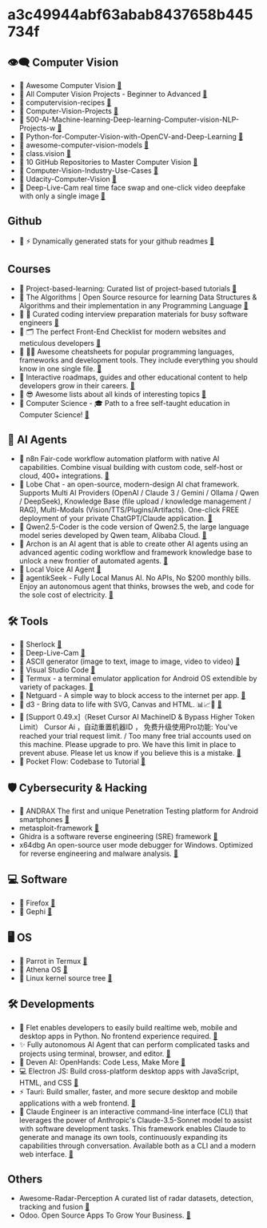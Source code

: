 # a3c49944abf63abab8437658b445734f

## 👁️‍🗨️ Computer Vision
- 🔗 Awesome Computer Vision <a href="https://github.com/jbhuang0604/awesome-computer-vision.git">🔗</a>
- 🔗 All Computer Vision Projects - Beginner to Advanced  <a href="https://github.com/avs-abhishek123/Computer-Vision-Projects.git">🔗</a>
- 🔗 computervision-recipes  <a href="https://github.com/microsoft/computervision-recipes.git">🔗</a>
- 🔗 Computer-Vision-Projects  <a href="https://github.com/Aryan-Chharia/Computer-Vision-Projects.git">🔗</a>
- 🔗 500-AI-Machine-learning-Deep-learning-Computer-vision-NLP-Projects-w  <a href="https://github.com/ashishpatel26/500-AI-Machine-learning-Deep-learning-Computer-vision-NLP-Projects-with-code.git">🔗</a>
- 🔗 Python-for-Computer-Vision-with-OpenCV-and-Deep-Learning <a href="https://github.com/worklifesg/Python-for-Computer-Vision-with-OpenCV-and-Deep-Learning.git">🔗</a>
- 🔗 awesome-computer-vision-models <a href="https://github.com/gmalivenko/awesome-computer-vision-models.git">🔗</a>
- 🔗 class.vision <a href="https://github.com/Alireza-Akhavan/class.vision.git">🔗</a>
- 🔗 10 GitHub Repositories to Master Computer Vision <a href="https://www.kdnuggets.com/10-github-repositories-to-master-computer-vision">🔗</a>
- 🔗 Computer-Vision-Industry-Use-Cases <a href="https://github.com/ashishpatel26/Computer-Vision-Industry-Use-Cases.git">🔗</a>
- 🔗 Udacity-Computer-Vision <a href="https://github.com/Gan-Tu/Udacity-Computer-Vision.git">🔗</a>
- 🔗 Deep-Live-Cam real time face swap and one-click video deepfake with only a single image  <a href="https://github.com/hacksider/Deep-Live-Cam">🔗</a>


## Github
- 🔗 ⚡ Dynamically generated stats for your github readmes  <a href="https://github.com/anuraghazra/github-readme-stats.git">🔗</a>

## Courses
- 🔗 Project-based-learning: Curated list of project-based tutorials <a href="https://github.com/practical-tutorials/project-based-learning.git">🔗</a>
- 🔗 The Algorithms | Open Source resource for learning Data Structures & Algorithms and their implementation in any Programming Language <a href="https://github.com/thealgorithms">🔗</a>
- 🔗 💯 Curated coding interview preparation materials for busy software engineers  <a href="https://github.com/yangshun/tech-interview-handbook">🔗</a>
- 🔗 🗂 The perfect Front-End Checklist for modern websites and meticulous developers   <a href="https://github.com/thedaviddias/Front-End-Checklist">🔗</a>
- 🔗 👨‍💻 Awesome cheatsheets for popular programming languages, frameworks and development tools. They include everything you should know in one single file.  <a href="https://github.com/LeCoupa/awesome-cheatsheets">🔗</a>
- 🔗 Interactive roadmaps, guides and other educational content to help developers grow in their careers.   <a href="https://github.com/kamranahmedse/developer-roadmap">🔗</a>
- 🔗 😎 Awesome lists about all kinds of interesting topics    <a href="https://github.com/sindresorhus/awesome">🔗</a>
- 🔗 Computer Science - 🎓 Path to a free self-taught education in Computer Science!     <a href="https://github.com/ossu/computer-science">🔗</a>



## 🤖 AI Agents
- 🔗 n8n Fair-code workflow automation platform with native AI capabilities. Combine visual building with custom code, self-host or cloud, 400+ integrations. <a href="https://github.com/n8n-io/n8n.git">🔗</a>
- 🔗 Lobe Chat - an open-source, modern-design AI chat framework. Supports Multi AI Providers (OpenAI / Claude 3 / Gemini / Ollama / Qwen / DeepSeek), Knowledge Base (file upload / knowledge management / RAG), Multi-Modals (Vision/TTS/Plugins/Artifacts). One-click FREE deployment of your private ChatGPT/Claude application. <a href="https://github.com/lobehub/lobe-chat">🔗</a>
- 🔗 Qwen2.5-Coder is the code version of Qwen2.5, the large language model series developed by Qwen team, Alibaba Cloud. <a href="https://github.com/QwenLM/Qwen2.5-Coder.git">🔗</a>
- 🔗 Archon is an AI agent that is able to create other AI agents using an advanced agentic coding workflow and framework knowledge base to unlock a new frontier of automated agents.  <a href="https://github.com/coleam00/Archon">🔗</a>
- 🔗 Local Voice AI Agent <a href="https://github.com/jesuscopado/local-voice-ai-agent">🔗</a>
- 🔗 agentikSeek - Fully Local Manus AI. No APIs, No $200 monthly bills. Enjoy an autonomous agent that thinks, browses the web, and code for the sole cost of electricity.  <a href="https://github.com/Fosowl/agenticSeek">🔗</a>

## 🛠️ Tools
- 🔗 Sherlock <a href="https://github.com/LoneStamp/sherlock.git">🔗</a>
- 🔗 Deep-Live-Cam <a href="https://github.com/hacksider/Deep-Live-Cam.git">🔗</a>
- 🔗 ASCII generator (image to text, image to image, video to video) <a href="https://github.com/vietnh1009/ASCII-generator.git">🔗</a>
- 🔗 Visual Studio Code <a href="https://github.com/microsoft/vscode.git">🔗</a>
- 🔗 Termux - a terminal emulator application for Android OS extendible by variety of packages. <a href="https://github.com/termux/termux-app.git">🔗</a>
- 🔗 Netguard - A simple way to block access to the internet per app.  <a href="https://github.com/M66B/NetGuard.git">🔗</a>
- 🔗 d3 - Bring data to life with SVG, Canvas and HTML. 📊📈🎉   <a href="https://github.com/d3/d3.git">🔗</a>
- 🔗 [Support 0.49.x]（Reset Cursor AI MachineID & Bypass Higher Token Limit） Cursor Ai ，自动重置机器ID ， 免费升级使用Pro功能: You've reached your trial request limit. / Too many free trial accounts used on this machine. Please upgrade to pro. We have this limit in place to prevent abuse. Please let us know if you believe this is a mistake.    <a href="https://github.com/yeongpin/cursor-free-vip">🔗</a>
- 🔗 Pocket Flow: Codebase to Tutorial <a href="https://github.com/The-Pocket/PocketFlow-Tutorial-Codebase-Knowledge">🔗</a>


## 🛡️ Cybersecurity & Hacking
- 🔗 ANDRAX The first and unique Penetration Testing platform for Android smartphones <a href="https://github.com/laudarch/ANDRAX-Mobile-Pentest.git">🔗</a>
- metasploit-framework <a href="https://github.com/ParrotSec/metasploit-framework.git">🔗</a>
- Ghidra is a software reverse engineering (SRE) framework  <a href="https://github.com/NationalSecurityAgency/ghidra">🔗</a>
- x64dbg An open-source user mode debugger for Windows. Optimized for reverse engineering and malware analysis.   <a href="https://github.com/x64dbg/x64dbg">🔗</a>




## 💻 Software
- 🔗 Firefox <a href="https://github.com/bolucat/Firefox.git">🔗</a>
- 🔗 Gephi <a href="https://github.com/gephi/gephi.git">🔗</a>

## 🖥️ OS
- 🔗 Parrot in Termux <a href="https://github.com/wahasa/Parrot.git">🔗</a>
- 🔗 Athena OS <a href="https://github.com/Athena-OS/athena.git">🔗</a>
- 🔗 Linux kernel source tree <a href="https://github.com/torvalds/linux.git">🔗</a>

## 🛠️ Developments
- 🔗 Flet enables developers to easily build realtime web, mobile and desktop apps in Python. No frontend experience required. <a href="https://github.com/flet-dev/flet.git">🔗</a>
- ✨ Fully autonomous AI Agent that can perform complicated tasks and projects using terminal, browser, and editor. <a href="https://github.com/semanser/codel.git">🔗</a>
- 🙌 Deven AI: OpenHands: Code Less, Make More <a href="https://github.com/All-Hands-AI/OpenHands.git">🔗</a>
- 💻 Electron JS: Build cross-platform desktop apps with JavaScript, HTML, and CSS <a href="https://github.com/electron/electron.git">🔗</a>
- ⚡ Tauri: Build smaller, faster, and more secure desktop and mobile applications with a web frontend. <a href="https://github.com/tauri-apps/tauri.git">🔗</a>
- 🔧 Claude Engineer is an interactive command-line interface (CLI) that leverages the power of Anthropic's Claude-3.5-Sonnet model to assist with software development tasks. This framework enables Claude to generate and manage its own tools, continuously expanding its capabilities through conversation. Available both as a CLI and a modern web interface. <a href="https://github.com/Doriandarko/claude-engineer.git">🔗</a>

## Others
- Awesome-Radar-Perception A curated list of radar datasets, detection, tracking and fusion <a href="https://github.com/ZHOUYI1023/awesome-radar-perception.git">🔗</a>
- Odoo. Open Source Apps To Grow Your Business.  <a href="https://github.com/odoo/odoo.git">🔗</a>

